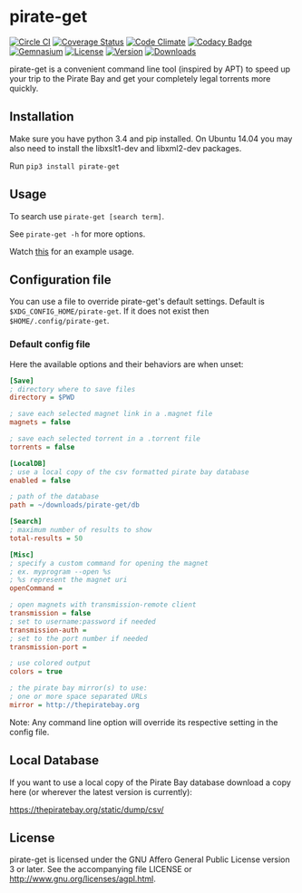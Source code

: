 # pirate-get
[![Circle CI](https://img.shields.io/circleci/project/vikstrous/pirate-get/master.svg)](https://circleci.com/gh/vikstrous/pirate-get/tree/master) [![Coverage Status](https://img.shields.io/coveralls/vikstrous/pirate-get/master.svg)](https://coveralls.io/github/vikstrous/pirate-get?branch=master) [![Code Climate](https://img.shields.io/codeclimate/github/vikstrous/pirate-get.svg)](https://codeclimate.com/github/vikstrous/pirate-get) [![Codacy Badge](https://api.codacy.com/project/badge/8e5fc16afd23496dbcf74db710d1ef2c)](https://www.codacy.com/app/me_29/pirate-get) [![Gemnasium](https://img.shields.io/gemnasium/vikstrous/pirate-get.svg)](https://gemnasium.com/vikstrous/pirate-get)  [![License](https://img.shields.io/pypi/l/pirate-get.svg)](https://raw.githubusercontent.com/vikstrous/pirate-get/master/LICENSE) [![Version](https://img.shields.io/pypi/v/pirate-get.svg)](https://pypi.python.org/pypi/pirate-get/) [![Downloads](https://img.shields.io/pypi/dm/pirate-get.svg)](https://pypi.python.org/pypi/pirate-get/)

pirate-get is a convenient command line tool (inspired by APT) to speed up your trip to the Pirate Bay and get your completely legal torrents more quickly.

## Installation
Make sure you have python 3.4 and pip installed. On Ubuntu 14.04 you may also need to install the libxslt1-dev and libxml2-dev packages.

Run `pip3 install pirate-get`

## Usage

To search use `pirate-get [search term]`.

See `pirate-get -h` for more options.

Watch [this](http://showterm.io/d6f7a0c2a5de1da9ea317) for an example usage.


## Configuration file
You can use a file to override pirate-get's default settings.
Default is `$XDG_CONFIG_HOME/pirate-get`.
If it does not exist then `$HOME/.config/pirate-get`.

### Default config file
Here the available options and their behaviors are when unset:

```INI
[Save]
; directory where to save files
directory = $PWD

; save each selected magnet link in a .magnet file
magnets = false

; save each selected torrent in a .torrent file
torrents = false

[LocalDB]
; use a local copy of the csv formatted pirate bay database
enabled = false

; path of the database
path = ~/downloads/pirate-get/db

[Search]
; maximum number of results to show
total-results = 50

[Misc]
; specify a custom command for opening the magnet
; ex. myprogram --open %s
; %s represent the magnet uri
openCommand =

; open magnets with transmission-remote client
transmission = false
; set to username:password if needed
transmission-auth =
; set to the port number if needed
transmission-port =

; use colored output
colors = true

; the pirate bay mirror(s) to use:
; one or more space separated URLs
mirror = http://thepiratebay.org
```

Note:
Any command line option will override its respective setting in the config file.


## Local Database
If you want to use a local copy of the Pirate Bay database download a copy here (or wherever the latest version is currently):

https://thepiratebay.org/static/dump/csv/

## License
pirate-get is licensed under the GNU Affero General Public License version 3 or later.
See the accompanying file LICENSE or http://www.gnu.org/licenses/agpl.html.

